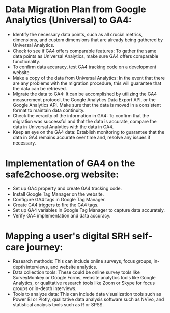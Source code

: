 # Data Migration Plan from Google Analytics (Universal) to GA4:

* Identify the necessary data points, such as all crucial metrics, dimensions, and custom dimensions that are already being gathered by Universal Analytics.
* Check to see if GA4 offers comparable features: To gather the same data points as Universal Analytics, make sure GA4 offers comparable functionality.
* To confirm data accuracy, test GA4 tracking code on a development website.
* Make a copy of the data from Universal Analytics: In the event that there are any problems with the migration procedure, this will guarantee that the data can be retrieved.
* Migrate the data to GA4: It can be accomplished by utilizing the GA4 measurement protocol, the Google Analytics Data Export API, or the Google Analytics API. Make sure that the data is moved in a consistent format to maintain data continuity.
* Check the veracity of the information in GA4: To confirm that the migration was successful and that the data is accurate, compare the data in Universal Analytics with the data in GA4.
* Keep an eye on the GA4 data: Establish monitoring to guarantee that the data in GA4 remains accurate over time and, resolve any issues if necessary.

# Implementation of GA4 on the safe2choose.org website:
* Set up GA4 property and create GA4 tracking code.
* Install Google Tag Manager on the website.
* Configure GA4 tags in Google Tag Manager.
* Create GA4 triggers to fire the GA4 tags.
* Set up GA4 variables in Google Tag Manager to capture data accurately.
* Verify GA4 implementation and data accuracy.
# Mapping a user's digital SRH self-care journey:
* Research methods: This can include online surveys, focus groups, in-depth interviews, and website analytics.
* Data collection tools: These could be online survey tools like SurveyMonkey or Google Forms, website analytics tools like Google Analytics, or qualitative research tools like Zoom or Skype for focus groups or in-depth interviews.
* Tools to analyze data: This can include data visualization tools such as Power BI or Plotly, qualitative data analysis software such as NVivo, and statistical analysis tools such as R or SPSS.
